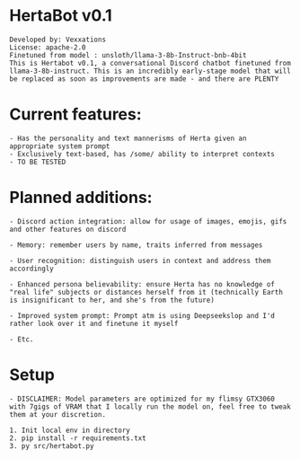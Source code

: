# HertaBot v0.1

    Developed by: Vexxations
    License: apache-2.0
    Finetuned from model : unsloth/llama-3-8b-Instruct-bnb-4bit
    This is Hertabot v0.1, a conversational Discord chatbot finetuned from llama-3-8b-instruct. This is an incredibly early-stage model that will be replaced as soon as improvements are made - and there are PLENTY

# Current features:

    - Has the personality and text mannerisms of Herta given an appropriate system prompt
    - Exclusively text-based, has /some/ ability to interpret contexts
    - TO BE TESTED

# Planned additions:

    - Discord action integration: allow for usage of images, emojis, gifs and other features on discord

    - Memory: remember users by name, traits inferred from messages

    - User recognition: distinguish users in context and address them accordingly

    - Enhanced persona believability: ensure Herta has no knowledge of "real life" subjects or distances herself from it (technically Earth is insignificant to her, and she's from the future)

    - Improved system prompt: Prompt atm is using Deepseekslop and I'd rather look over it and finetune it myself

    - Etc.

# Setup

    - DISCLAIMER: Model parameters are optimized for my flimsy GTX3060 with 7gigs of VRAM that I locally run the model on, feel free to tweak them at your discretion.
    
    1. Init local env in directory
    2. pip install -r requirements.txt
    3. py src/hertabot.py
    